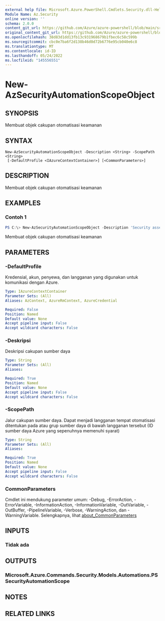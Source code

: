```yaml
---
external help file: Microsoft.Azure.PowerShell.Cmdlets.Security.dll-Help.xml
Module Name: Az.Security
online version: ''
schema: 2.0.0
content_git_url: https://github.com/Azure/azure-powershell/blob/main/src/Security/Security/help/New-AzSecurityAutomationScopeObject.md
original_content_git_url: https://github.com/Azure/azure-powershell/blob/main/src/Security/Security/help/New-AzSecurityAutomationScopeObject.md
ms.openlocfilehash: 38d83d1dd13fb13c931968679b1fbec6c58c599b
ms.sourcegitcommit: cbc0e7ba6f2d138b46d0d72b6776e95cb040e6c8
ms.translationtype: MT
ms.contentlocale: id-ID
ms.lasthandoff: 05/24/2022
ms.locfileid: "145556551"
---
```

# New-AzSecurityAutomationScopeObject

## SYNOPSIS
Membuat objek cakupan otomatisasi keamanan

## SYNTAX

```
New-AzSecurityAutomationScopeObject -Description <String> -ScopePath <String>
 [-DefaultProfile <IAzureContextContainer>] [<CommonParameters>]
```

## DESCRIPTION
Membuat objek cakupan otomatisasi keamanan

## EXAMPLES

### Contoh 1
```powershell
PS C:\> New-AzSecurityAutomationScopeObject -Description 'Security assessments that relate to the resource group myResourceGroup within the subscription a5caac9c-5c04-49af-b3d0-e204f40345d5'  -ScopePath '/subscriptions/a5caac9c-5c04-49af-b3d0-e204f40345d5/resourceGroups/myResourceGroup'
```

Membuat objek cakupan otomatisasi keamanan

## PARAMETERS

### -DefaultProfile
Kredensial, akun, penyewa, dan langganan yang digunakan untuk komunikasi dengan Azure.

```yaml
Type: IAzureContextContainer
Parameter Sets: (All)
Aliases: AzContext, AzureRmContext, AzureCredential

Required: False
Position: Named
Default value: None
Accept pipeline input: False
Accept wildcard characters: False
```

### -Deskripsi
Deskripsi cakupan sumber daya

```yaml
Type: String
Parameter Sets: (All)
Aliases:

Required: True
Position: Named
Default value: None
Accept pipeline input: False
Accept wildcard characters: False
```

### -ScopePath
Jalur cakupan sumber daya.
Dapat menjadi langganan tempat otomatisasi ditentukan pada atau grup sumber daya di bawah langganan tersebut (ID sumber daya Azure yang sepenuhnya memenuhi syarat)

```yaml
Type: String
Parameter Sets: (All)
Aliases:

Required: True
Position: Named
Default value: None
Accept pipeline input: False
Accept wildcard characters: False
```

### CommonParameters
Cmdlet ini mendukung parameter umum: -Debug, -ErrorAction, -ErrorVariable, -InformationAction, -InformationVariable, -OutVariable, -OutBuffer, -PipelineVariable, -Verbose, -WarningAction, dan -WarningVariable. Selengkapnya, lihat [about_CommonParameters](http://go.microsoft.com/fwlink/?LinkID=113216)

## INPUTS

### Tidak ada

## OUTPUTS

### Microsoft.Azure.Commands.Security.Models.Automations.PSSecurityAutomationScope

## NOTES

## RELATED LINKS
